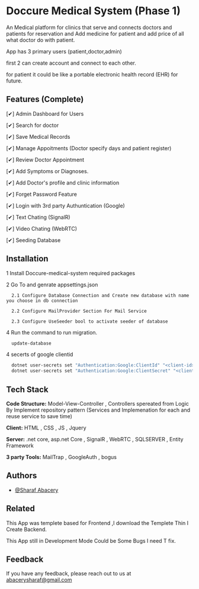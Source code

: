 ﻿# Doccure Medical System (Phase 1)

An Medical platform for clinics that serve and connects doctors and patients for reservation and Add medicine for patient and add price of all what doctor do with patient.

App has 3 primary users (patient,doctor,admin)

first 2 can create account and connect to each other.

for patient it could be like a portable electronic health record (EHR) for future.

## Features (Complete)

[✔] Admin Dashboard for Users

[✔] Search for doctor

[✔] Save Medical Records

[✔] Manage Appoitments (Doctor specify days and patient register)

[✔] Review Doctor Appointment

[✔] Add Symptoms or Diagnoses.

[✔] Add Doctor's profile and clinic information

[✔] Forget Password Feature

[✔] Login with 3rd party Authuntication (Google)

[✔] Text Chating (SignalR)

[✔] Video Chating (WebRTC)

[✔] Seeding Database

## Installation 

1 Install Doccure-medical-system required packages

2 Go To and genrate appsettings.json 

      2.1 Configure Database Connection and Create new database with name you choose in db connection
  
      2.2 Configure MailProvider Section For Mail Service
  
      2.3 Configure UseSeeder bool to activate seeder of database
   
4 Run the command to run migration.

```bash 
  update-database
```

4 secerts of google clientid

```bash 
  dotnet user-secrets set "Authentication:Google:ClientId" "<client-id>"
  dotnet user-secrets set "Authentication:Google:ClientSecret" "<client-secret>"
```

## Tech Stack

**Code Structure:** Model-View-Controller , Controllers spereated from Logic By Implement repository pattern (Services and Implemenation for each and reuse service to save time)

**Client:** HTML , CSS , JS , Jquery

**Server:** .net core, asp.net Core , SignalR , WebRTC , SQLSERVER , Entity Framework 

**3 party Tools:**  MailTrap , GoogleAuth , bogus

## Authors

- [@Sharaf Abacery](https://github.com/sharafabacery)


## Related

This App was templete based for Frontend ,I download the Templete Thin I Create Backend.

This App still in Development Mode Could be Some Bugs I need T fix.

## Feedback

If you have any feedback, please reach out to us at abacerysharaf@gmail.com

  
